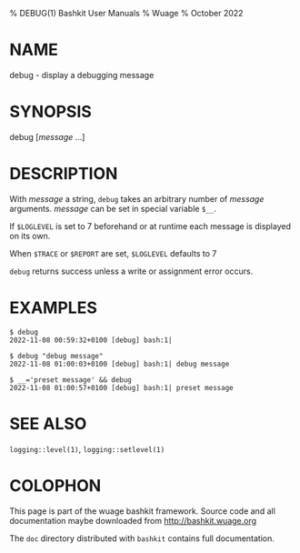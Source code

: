 % DEBUG(1) Bashkit User Manuals
% Wuage
% October 2022

# NAME

debug - display a debugging message

# SYNOPSIS

debug [*message* ...]

# DESCRIPTION

With *message* a string, `debug` takes an arbitrary number of *message*
arguments.
*message* can be set in special variable `$__`.

If `$LOGLEVEL` is set to 7 beforehand or at runtime each message is displayed
on its own.

When `$TRACE` or `$REPORT` are set, `$LOGLEVEL` defaults to 7

`debug` returns success unless a write or assignment error occurs.

# EXAMPLES

    $ debug
    2022-11-08 00:59:32+0100 [debug] bash:1|

    $ debug "debug message"
    2022-11-08 01:00:03+0100 [debug] bash:1| debug message

    $ __='preset message' && debug
    2022-11-08 01:00:57+0100 [debug] bash:1| preset message

# SEE ALSO

`logging::level(1)`, `logging::setlevel(1)`

# COLOPHON
This page is part of the wuage bashkit framework. Source code and all
documentation maybe downloaded from <http://bashkit.wuage.org>

The `doc` directory distributed with `bashkit` contains full documentation.
